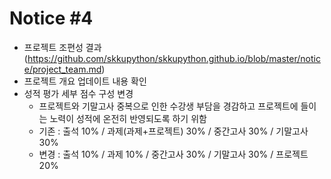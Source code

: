 # Notice #4
* 프로젝트 조편성 결과(https://github.com/skkupython/skkupython.github.io/blob/master/notice/project_team.md)
* 프로젝트 개요 업데이트 내용 확인
* 성적 평가 세부 점수 구성 변경
    * 프로젝트와 기말고사 중복으로 인한 수강생 부담을 경감하고 프로젝트에 들이는 노력이 성적에 온전히 반영되도록 하기 위함
    * 기존 : 출석 10% / 과제(과제+프로젝트) 30% / 중간고사 30% / 기말고사 30%
    * 변경 : 출석 10% / 과제 10% / 중간고사 30% / 기말고사 30% / 프로젝트 20%
    
